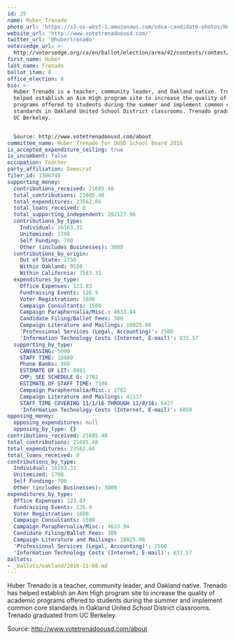 ```yaml
---
id: 25
name: Huber Trenado
photo_url: 'https://s3-us-west-1.amazonaws.com/odca-candidate-photos/Huber-Trenado.png'
website_url: 'http://www.votetrenadoousd.com/'
twitter_url: '@hubertrenado'
votersedge_url: >-
  http://votersedge.org/ca/en/ballot/election/area/42/contests/contest/13218/candidate/130702?&county=Alameda%20County&election_authority_id=1
first_name: Huber
last_name: Trenado
ballot_item: 8
office_election: 8
bio: >-
  Huber Trenado is a teacher, community leader, and Oakland native. Trenado has
  helped establish an Aim High program site to increase the quality of academic
  programs offered to students during the summer and implement common core
  standards in Oakland United School District classrooms. Trenado graduated from
  UC Berkeley. 


  Source: http://www.votetrenadoousd.com/about
committee_name: Huber Trenado for OUSD School Board 2016
is_accepted_expenditure_ceiling: true
is_incumbent: false
occupation: Teacher
party_affiliation: Democrat
filer_id: 1386749
supporting_money:
  contributions_received: 21685.48
  total_contributions: 21685.48
  total_expenditures: 23562.66
  total_loans_received: 0
  total_supporting_independent: 202127.96
  contributions_by_type:
    Individual: 16163.31
    Unitemized: 1798
    Self Funding: 700
    Other (includes Businesses): 3000
  contributions_by_origin:
    Out of State: 2750
    Within Oakland: 9550
    Within California: 7563.31
  expenditures_by_type:
    Office Expenses: 123.83
    Fundraising Events: 126.9
    Voter Registration: 1600
    Campaign Consultants: 1500
    Campaign Paraphernalia/Misc.: 4633.94
    Candidate Filing/Ballot Fees: 300
    Campaign Literature and Mailings: 10825.06
    'Professional Services (Legal, Accounting)': 2500
    'Information Technology Costs (Internet, E-mail)': 833.57
  supporting_by_type:
    CANVASSING: 5000
    STAFF TIME: 18880
    Phone Banks: 360
    ESTIMATE OF LIT: 8981
    CMP; SEE SCHEDULE G: 2702
    ESTIMATE OF STAFF TIME: 7100
    Campaign Paraphernalia/Misc.: 2702
    Campaign Literature and Mailings: 41137
    STAFF TIME COVERING 11/1/16 THROUGH 11/8/16: 8427
    'Information Technology Costs (Internet, E-mail)': 6050
opposing_money:
  opposing_expenditures: null
  opposing_by_type: {}
contributions_received: 21685.48
total_contributions: 21685.48
total_expenditures: 23562.66
total_loans_received: 0
contributions_by_type:
  Individual: 16163.31
  Unitemized: 1798
  Self Funding: 700
  Other (includes Businesses): 3000
expenditures_by_type:
  Office Expenses: 123.83
  Fundraising Events: 126.9
  Voter Registration: 1600
  Campaign Consultants: 1500
  Campaign Paraphernalia/Misc.: 4633.94
  Candidate Filing/Ballot Fees: 300
  Campaign Literature and Mailings: 10825.06
  'Professional Services (Legal, Accounting)': 2500
  'Information Technology Costs (Internet, E-mail)': 833.57
ballots:
- _ballots/oakland/2016-11-08.md
---
```

Huber Trenado is a teacher, community leader, and Oakland native. Trenado has helped establish an Aim High program site to increase the quality of academic programs offered to students during the summer and implement common core standards in Oakland United School District classrooms. Trenado graduated from UC Berkeley. 

Source: http://www.votetrenadoousd.com/about
